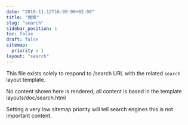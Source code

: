 ```yaml
---
date: "2019-11-12T16:00:00+02:00"
title: "搜索"
slug: "search"
sidebar_position: 1
toc: false
draft: false
sitemap:
  priority : 1
layout: "search"
---
```



This file exists solely to respond to /search URL with the related `search` layout template.

No content shown here is rendered, all content is based in the template layouts/doc/search.html

Setting a very low sitemap priority will tell search engines this is not important content.
